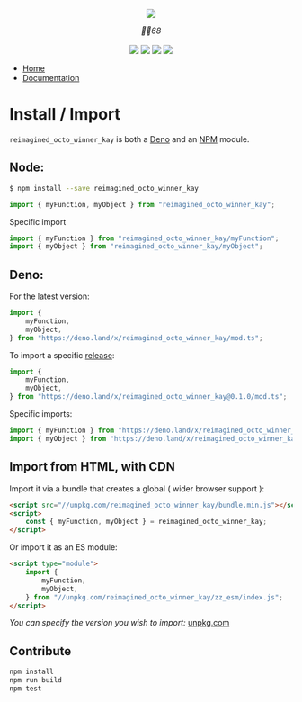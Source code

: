 <p align="center">
    <img src="https://user-images.githubusercontent.com/6702424/80216211-00ef5280-863e-11ea-81de-59f3a3d4b8e4.png">  
</p>
<p align="center">
    <i>👌🏻68</i>
    <br>
    <br>
    <img src="https://github.com/garronej/reimagined_octo_winner_kay/workflows/ci/badge.svg?branch=develop">
    <img src="https://img.shields.io/bundlephobia/minzip/reimagined_octo_winner_kay">
    <img src="https://img.shields.io/npm/dw/reimagined_octo_winner_kay">
    <img src="https://img.shields.io/npm/l/reimagined_octo_winner_kay">
</p>

-   [Home](https://github.com/garronej/reimagined_octo_winner_kay)
-   [Documentation](https://github.com/garronej/reimagined_octo_winner_kay)

# Install / Import

`reimagined_octo_winner_kay` is both a [Deno](https://deno.land/x/reimagined_octo_winner_kay) and an [NPM](https://www.npmjs.com/reimagined_octo_winner_kay) module.

## Node:

```bash
$ npm install --save reimagined_octo_winner_kay
```

```typescript
import { myFunction, myObject } from "reimagined_octo_winner_kay";
```

Specific import

```typescript
import { myFunction } from "reimagined_octo_winner_kay/myFunction";
import { myObject } from "reimagined_octo_winner_kay/myObject";
```

## Deno:

For the latest version:

```typescript
import {
    myFunction,
    myObject,
} from "https://deno.land/x/reimagined_octo_winner_kay/mod.ts";
```

To import a specific [release](https://github.com/garronej/reimagined_octo_winner_kay/releases):

```typescript
import {
    myFunction,
    myObject,
} from "https://deno.land/x/reimagined_octo_winner_kay@0.1.0/mod.ts";
```

Specific imports:

```typescript
import { myFunction } from "https://deno.land/x/reimagined_octo_winner_kay/myFunction.ts";
import { myObject } from "https://deno.land/x/reimagined_octo_winner_kay/myObject.ts";
```

## Import from HTML, with CDN

Import it via a bundle that creates a global ( wider browser support ):

```html
<script src="//unpkg.com/reimagined_octo_winner_kay/bundle.min.js"></script>
<script>
    const { myFunction, myObject } = reimagined_octo_winner_kay;
</script>
```

Or import it as an ES module:

```html
<script type="module">
    import {
        myFunction,
        myObject,
    } from "//unpkg.com/reimagined_octo_winner_kay/zz_esm/index.js";
</script>
```

_You can specify the version you wish to import:_ [unpkg.com](https://unpkg.com)

## Contribute

```bash
npm install
npm run build
npm test
```
